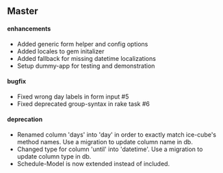 Master
------

#### enhancements

* Added generic form helper and config options
* Added locales to gem initalizer
* Added fallback for missing datetime localizations
* Setup dummy-app for testing and demonstration

#### bugfix

* Fixed wrong day labels in form input #5
* Fixed deprecated group-syntax in rake task #6

#### deprecation

* Renamed column 'days' into 'day' in order to exactly match ice-cube's method names. Use a migration to update column name in db.
* Changed type for column 'until' into 'datetime'. Use a migration to update column type in db.
* Schedule-Model is now extended instead of included.